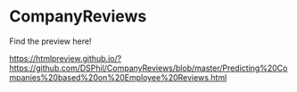 # CompanyReviews

Find the preview here!

https://htmlpreview.github.io/?https://github.com/DSPhil/CompanyReviews/blob/master/Predicting%20Companies%20based%20on%20Employee%20Reviews.html

